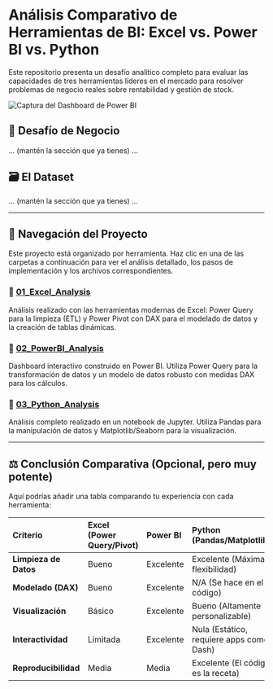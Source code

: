 # Análisis Comparativo de Herramientas de BI: Excel vs. Power BI vs. Python

Este repositorio presenta un desafío analítico completo para evaluar las capacidades de tres herramientas líderes en el mercado para resolver problemas de negocio reales sobre rentabilidad y gestión de stock.

![Captura del Dashboard de Power BI](02_PowerBI_Analysis/screenshot_dashboard_powerbi.png)

## 🎯 Desafío de Negocio
... (mantén la sección que ya tienes) ...

## 🗃️ El Dataset
... (mantén la sección que ya tienes) ...

---

## 🚀 Navegación del Proyecto

Este proyecto está organizado por herramienta. Haz clic en una de las carpetas a continuación para ver el análisis detallado, los pasos de implementación y los archivos correspondientes.

### 📂 [01_Excel_Analysis](./01_Excel_Analysis/)
Análisis realizado con las herramientas modernas de Excel: Power Query para la limpieza (ETL) y Power Pivot con DAX para el modelado de datos y la creación de tablas dinámicas.

### 📂 [02_PowerBI_Analysis](./02_PowerBI_Analysis/)
Dashboard interactivo construido en Power BI. Utiliza Power Query para la transformación de datos y un modelo de datos robusto con medidas DAX para los cálculos.

### 📂 [03_Python_Analysis](./03_Python_Analysis/)
Análisis completo realizado en un notebook de Jupyter. Utiliza Pandas para la manipulación de datos y Matplotlib/Seaborn para la visualización.

---

## ⚖️ Conclusión Comparativa (Opcional, pero muy potente)

Aquí podrías añadir una tabla comparando tu experiencia con cada herramienta:

| Criterio | Excel (Power Query/Pivot) | Power BI | Python (Pandas/Matplotlib) |
| :--- | :--- | :--- | :--- |
| **Limpieza de Datos** | Bueno | Excelente | Excelente (Máxima flexibilidad) |
| **Modelado (DAX)** | Bueno | Excelente | N/A (Se hace en el código) |
| **Visualización** | Básico | Excelente | Bueno (Altamente personalizable) |
| **Interactividad** | Limitada | Excelente | Nula (Estático, requiere apps como Dash) |
| **Reproducibilidad** | Media | Media | Excelente (El código es la receta) |